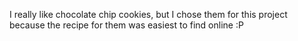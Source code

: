 I really like chocolate chip cookies, but I chose them for this project because the recipe for them was easiest to find online :P